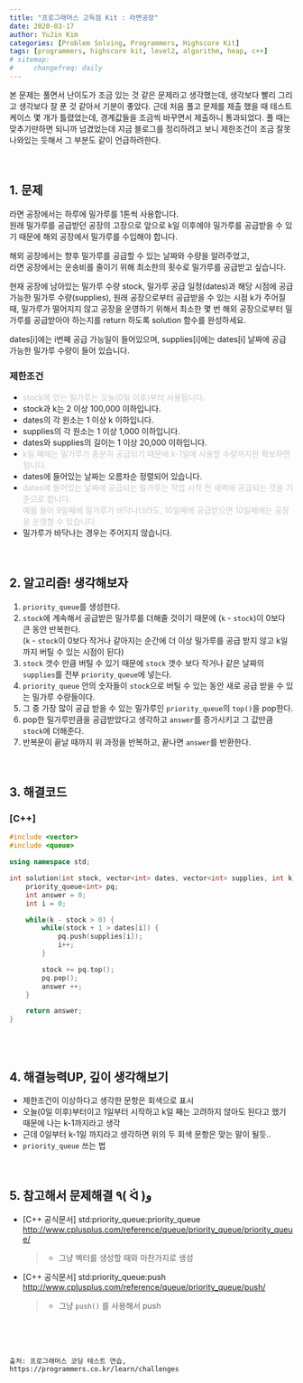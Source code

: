 ```yaml
---
title: "프로그래머스 고득점 Kit : 라면공장"
date: 2020-03-17
author: YuJin Kim
categories: [Problem Solving, Programmers, Highscore Kit]
tags: [programmers, highscore kit, level2, algorithm, heap, c++]
# sitemap:
#     changefreq: daily
---
```


본 문제는 풀면서 난이도가 조금 있는 것 같은 문제라고 생각했는데, 생각보다 빨리 그리고 생각보다 잘 푼 것 같아서 기분이 좋았다. 근데 처음 풀고 문제를 제출 했을 때 테스트 케이스 몇 개가 틀렸었는데, 경계값들을 조금씩 바꾸면서 제출하니 통과되었다. 풀 때는 맞추기만하면 되니까 넘겼었는데 지금 블로그를 정리하려고 보니 제한조건이 조금 잘못 나와있는 듯해서 그 부분도 같이 언급하려한다.  
<br/>
<br/>

## 1. 문제

라면 공장에서는 하루에 밀가루를 1톤씩 사용합니다.  
원래 밀가루를 공급받던 공장의 고장으로 앞으로 k일 이후에야 밀가루를 공급받을 수 있기 때문에 해외 공장에서 밀가루를 수입해야 합니다.

해외 공장에서는 향후 밀가루를 공급할 수 있는 날짜와 수량을 알려주었고,  
라면 공장에서는 운송비를 줄이기 위해 최소한의 횟수로 밀가루를 공급받고 싶습니다.

현재 공장에 남아있는 밀가루 수량 stock, 밀가루 공급 일정(dates)과 해당 시점에 공급 가능한 밀가루 수량(supplies), 원래 공장으로부터 공급받을 수 있는 시점 k가 주어질 때, 밀가루가 떨어지지 않고 공장을 운영하기 위해서 최소한 몇 번 해외 공장으로부터 밀가루를 공급받아야 하는지를 return 하도록 solution 함수를 완성하세요.

dates[i]에는 i번째 공급 가능일이 들어있으며, supplies[i]에는 dates[i] 날짜에 공급 가능한 밀가루 수량이 들어 있습니다.

### 제한조건

- <span style="color: #c9c9c9">stock에 있는 밀가루는 오늘(0일 이후)부터 사용됩니다.</span>
- stock과 k는 2 이상 100,000 이하입니다.
- dates의 각 원소는 1 이상 k 이하입니다.
- supplies의 각 원소는 1 이상 1,000 이하입니다.
- dates와 supplies의 길이는 1 이상 20,000 이하입니다.
- <span style="color: #c9c9c9">k일 째에는 밀가루가 충분히 공급되기 때문에 k-1일에 사용할 수량까지만 확보하면 됩니다.</span>
- dates에 들어있는 날짜는 오름차순 정렬되어 있습니다.
- <span style="color: #c9c9c9">dates에 들어있는 날짜에 공급되는 밀가루는 작업 시작 전 새벽에 공급되는 것을 기준으로 합니다.  
  예를 들어 9일째에 밀가루가 바닥나더라도, 10일째에 공급받으면 10일째에는 공장을 운영할 수 있습니다.</span>
- 밀가루가 바닥나는 경우는 주어지지 않습니다.
  <br/><br/><br/>

## 2. 알고리즘! 생각해보자

1. `priority_queue`를 생성한다.
2. `stock`에 계속해서 공급받은 밀가루를 더해줄 것이기 때문에 (`k` - `stock`)이 0보다 큰 동안 반복한다.  
   (`k` - `stock`이 0보다 작거나 같아지는 순간에 더 이상 밀가루를 공급 받지 않고 k일까지 버틸 수 있는 시점이 된다)
3. `stock` 갯수 만큼 버틸 수 있기 때문에 `stock` 갯수 보다 작거나 같은 날짜의 `supplies`를 전부 `priority_queue`에 넣는다.
4. `priority_queue` 안의 숫자들이 `stock`으로 버틸 수 있는 동안 새로 공급 받을 수 있는 밀가루 수량들이다.
5. 그 중 가장 많이 공급 받을 수 있는 밀가루인 `priority_queue`의 `top()`을 pop한다.
6. pop한 밀가루만큼을 공급받았다고 생각하고 `answer`를 증가시키고 그 값만큼 `stock`에 더해준다.
7. 반복문이 끝날 때까지 위 과정을 반복하고, 끝나면 `answer`를 반환한다.  
   <br/><br/>

## 3. 해결코드

### [C++]

```c++
#include <vector>
#include <queue>

using namespace std;

int solution(int stock, vector<int> dates, vector<int> supplies, int k) {
    priority_queue<int> pq;
    int answer = 0;
    int i = 0;

    while(k - stock > 0) {
        while(stock + 1 > dates[i]) {
            pq.push(supplies[i]);
            i++;
        }

        stock += pq.top();
        pq.pop();
        answer ++;
    }

    return answer;
}
```

<br/><br/>

## 4. 해결능력UP, 깊이 생각해보기

- 제한조건이 이상하다고 생각한 문항은 회색으로 표시
- 오늘(0일 이후)부터이고 1일부터 시작하고 k일 째는 고려하지 않아도 된다고 했기 때문에 나는 k-1까지라고 생각
- 근데 0일부터 k-1일 까지라고 생각하면 위의 두 회색 문항은 맞는 말이 될듯..
- `priority_queue` 쓰는 법
  <br/><br/><br/>

## 5. 참고해서 문제해결 ٩( ᐛ )و

- [C++ 공식문서] std:priority_queue:priority_queue <http://www.cplusplus.com/reference/queue/priority_queue/priority_queue/>
  > - 그냥 벡터를 생성할 때와 마찬가지로 생성
- [C++ 공식문서] std:priority_queue:push <http://www.cplusplus.com/reference/queue/priority_queue/push/>
  > - 그냥 `push()` 를 사용해서 push

<br/><br/><br/>

```
출처: 프로그래머스 코딩 테스트 연습, https://programmers.co.kr/learn/challenges
```
